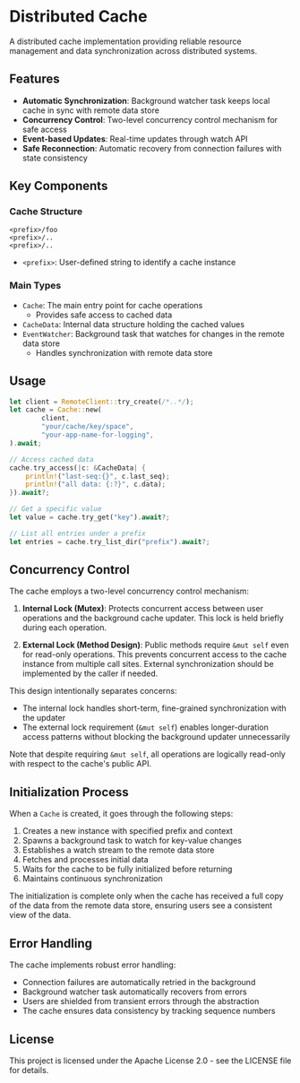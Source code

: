 # Distributed Cache

A distributed cache implementation providing reliable resource management and data synchronization across distributed systems.

## Features

- **Automatic Synchronization**: Background watcher task keeps local cache in sync with remote data store
- **Concurrency Control**: Two-level concurrency control mechanism for safe access
- **Event-based Updates**: Real-time updates through watch API
- **Safe Reconnection**: Automatic recovery from connection failures with state consistency

## Key Components

### Cache Structure

```text
<prefix>/foo
<prefix>/..
<prefix>/..
```

- `<prefix>`: User-defined string to identify a cache instance

### Main Types

- `Cache`: The main entry point for cache operations
  - Provides safe access to cached data
- `CacheData`: Internal data structure holding the cached values
- `EventWatcher`: Background task that watches for changes in the remote data store
  - Handles synchronization with remote data store

## Usage

```rust
let client = RemoteClient::try_create(/*..*/);
let cache = Cache::new(
        client,
        "your/cache/key/space",
        "your-app-name-for-logging",
).await;

// Access cached data
cache.try_access(|c: &CacheData| {
    println!("last-seq:{}", c.last_seq);
    println!("all data: {:?}", c.data);
}).await?;

// Get a specific value
let value = cache.try_get("key").await?;

// List all entries under a prefix
let entries = cache.try_list_dir("prefix").await?;
```

## Concurrency Control

The cache employs a two-level concurrency control mechanism:

1. **Internal Lock (Mutex)**: Protects concurrent access between user operations and the background cache updater. This lock is held briefly during each operation.

2. **External Lock (Method Design)**: Public methods require `&mut self` even for read-only operations. This prevents concurrent access to the cache instance from multiple call sites. External synchronization should be implemented by the caller if needed.

This design intentionally separates concerns:
- The internal lock handles short-term, fine-grained synchronization with the updater
- The external lock requirement (`&mut self`) enables longer-duration access patterns without blocking the background updater unnecessarily

Note that despite requiring `&mut self`, all operations are logically read-only with respect to the cache's public API.

## Initialization Process

When a `Cache` is created, it goes through the following steps:

1. Creates a new instance with specified prefix and context
2. Spawns a background task to watch for key-value changes
3. Establishes a watch stream to the remote data store
4. Fetches and processes initial data
5. Waits for the cache to be fully initialized before returning
6. Maintains continuous synchronization

The initialization is complete only when the cache has received a full copy of the data from the remote data store, ensuring users see a consistent view of the data.

## Error Handling

The cache implements robust error handling:

- Connection failures are automatically retried in the background
- Background watcher task automatically recovers from errors
- Users are shielded from transient errors through the abstraction
- The cache ensures data consistency by tracking sequence numbers

## License

This project is licensed under the Apache License 2.0 - see the LICENSE file for details.
